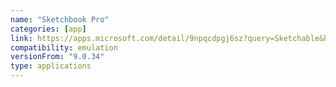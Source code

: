 ```yaml
---
name: "Sketchbook Pro"
categories: [app]
link: https://apps.microsoft.com/detail/9npqcdpgj6sz?query=Sketchable&hl=en-us&gl=US
compatibility: emulation
versionFrom: "9.0.34"
type: applications
---
```


